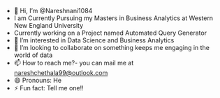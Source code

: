 - 👋 Hi, I’m @Nareshnani1084
- I am Currently Pursuing my Masters in Business Analytics at Western New England University
- Currently working on a Project named Automated Query Generator
- 👀 I’m interested in Data Science and Business Analytics
- 💞️ I’m looking to collaborate on something keeps me engaging in the world of data
- 📫 How to reach me?- you can mail me at nareshchethala99@outlook.com
- 😄 Pronouns: He
- ⚡ Fun fact: Tell me one!!

<!---
Nareshnani1084/Nareshnani1084 is a ✨ special ✨ repository because its `README.md` (this file) appears on your GitHub profile.
You can click the Preview link to take a look at your changes.
--->
